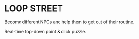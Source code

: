 # LOOP STREET
Become different NPCs and help them to get out of their routine.

Real-time top-down point & click puzzle.